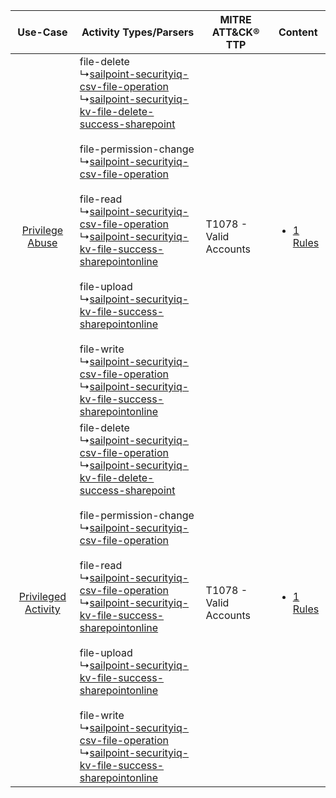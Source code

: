 |    Use-Case    | Activity Types/Parsers    | MITRE ATT&CK® TTP          | Content    |
|:----:| ---- | ---- | ---- |
|     [Privilege Abuse](../../../UseCases/uc_privilege_abuse.md)     |  file-delete<br> ↳[sailpoint-securityiq-csv-file-operation](Ps/pC_sailpointsecurityiqcsvfileoperation.md)<br> ↳[sailpoint-securityiq-kv-file-delete-success-sharepoint](Ps/pC_sailpointsecurityiqkvfiledeletesuccesssharepoint.md)<br><br> file-permission-change<br> ↳[sailpoint-securityiq-csv-file-operation](Ps/pC_sailpointsecurityiqcsvfileoperation.md)<br><br> file-read<br> ↳[sailpoint-securityiq-csv-file-operation](Ps/pC_sailpointsecurityiqcsvfileoperation.md)<br> ↳[sailpoint-securityiq-kv-file-success-sharepointonline](Ps/pC_sailpointsecurityiqkvfilesuccesssharepointonline.md)<br><br> file-upload<br> ↳[sailpoint-securityiq-kv-file-success-sharepointonline](Ps/pC_sailpointsecurityiqkvfilesuccesssharepointonline.md)<br><br> file-write<br> ↳[sailpoint-securityiq-csv-file-operation](Ps/pC_sailpointsecurityiqcsvfileoperation.md)<br> ↳[sailpoint-securityiq-kv-file-success-sharepointonline](Ps/pC_sailpointsecurityiqkvfilesuccesssharepointonline.md)<br> | T1078 - Valid Accounts<br> | [<ul><li>1 Rules</li></ul>](RM/r_m_sailpoint_securityiq_Privilege_Abuse.md)     |
| [Privileged Activity](../../../UseCases/uc_privileged_activity.md) |  file-delete<br> ↳[sailpoint-securityiq-csv-file-operation](Ps/pC_sailpointsecurityiqcsvfileoperation.md)<br> ↳[sailpoint-securityiq-kv-file-delete-success-sharepoint](Ps/pC_sailpointsecurityiqkvfiledeletesuccesssharepoint.md)<br><br> file-permission-change<br> ↳[sailpoint-securityiq-csv-file-operation](Ps/pC_sailpointsecurityiqcsvfileoperation.md)<br><br> file-read<br> ↳[sailpoint-securityiq-csv-file-operation](Ps/pC_sailpointsecurityiqcsvfileoperation.md)<br> ↳[sailpoint-securityiq-kv-file-success-sharepointonline](Ps/pC_sailpointsecurityiqkvfilesuccesssharepointonline.md)<br><br> file-upload<br> ↳[sailpoint-securityiq-kv-file-success-sharepointonline](Ps/pC_sailpointsecurityiqkvfilesuccesssharepointonline.md)<br><br> file-write<br> ↳[sailpoint-securityiq-csv-file-operation](Ps/pC_sailpointsecurityiqcsvfileoperation.md)<br> ↳[sailpoint-securityiq-kv-file-success-sharepointonline](Ps/pC_sailpointsecurityiqkvfilesuccesssharepointonline.md)<br> | T1078 - Valid Accounts<br> | [<ul><li>1 Rules</li></ul>](RM/r_m_sailpoint_securityiq_Privileged_Activity.md) |